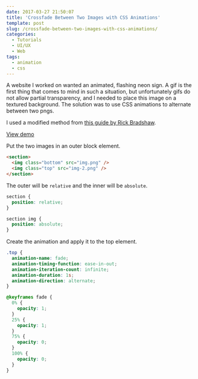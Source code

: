 ```yaml
---
date: 2017-03-27 21:50:07
title: 'Crossfade Between Two Images with CSS Animations'
template: post
slug: /crossfade-between-two-images-with-css-animations/
categories:
  - Tutorials
  - UI/UX
  - Web
tags:
  - animation
  - css
---
```


A website I worked on wanted an animated, flashing neon sign. A gif is the first thing that comes to mind in such a situation, but unfortunately gifs do not allow partial transparency, and I needed to place this image on a textured background. The solution was to use CSS animations to alternate between two pngs.

I used a modified method from [this guide by Rick Bradshaw](http://css3.bradshawenterprises.com/cfimg/).

[View demo](http://codepen.io/taniarascia/pen/jBvKVL)

Put the two images in an outer block element.

```html
<section>
  <img class="bottom" src="img.png" />
  <img class="top" src="img-2.png" />
</section>
```

The outer will be `relative` and the inner will be `absolute`.

```css
section {
  position: relative;
}

section img {
  position: absolute;
}
```

Create the animation and apply it to the top element.

```css
.top {
  animation-name: fade;
  animation-timing-function: ease-in-out;
  animation-iteration-count: infinite;
  animation-duration: 1s;
  animation-direction: alternate;
}

@keyframes fade {
  0% {
    opacity: 1;
  }
  25% {
    opacity: 1;
  }
  75% {
    opacity: 0;
  }
  100% {
    opacity: 0;
  }
}
```
